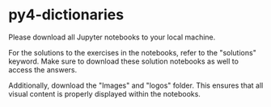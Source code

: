 # py4-dictionaries

Please download all Jupyter notebooks to your local machine.

For the solutions to the exercises in the notebooks, refer to the "solutions" keyword. Make sure to download these solution notebooks as well to access the answers.

Additionally, download the "Images" and "logos" folder. This ensures that all visual content is properly displayed within the notebooks.